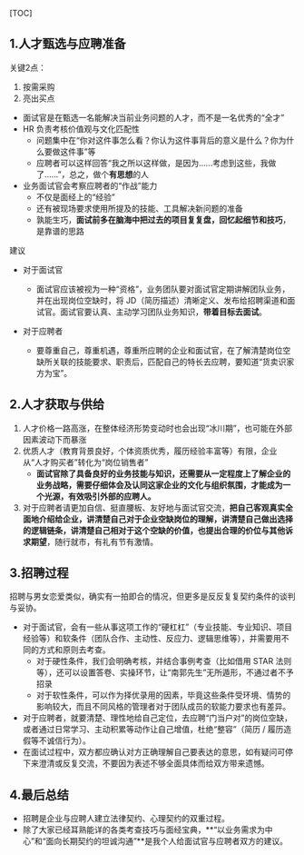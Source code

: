 
[TOC]

## 1.人才甄选与应聘准备

关键2点：
1. 按需采购
2. 亮出买点

- 面试官是在甄选一名能解决当前业务问题的人才，而不是一名优秀的“全才”
- HR 负责考核价值观与文化匹配性
    - 问题集中在“你对这件事怎么看？你认为这件事背后的意义是什么？你为什么要做这件事”等
    - 应聘者可以这样回答“我之所以这样做，是因为......考虑到这些，我做了......”，总之，做个**有思想**的人
- 业务面试官会考察应聘者的“作战”能力
    - 不仅是面经上的“经验”
    - 还有被现场要求使用所提及的技能、工具解决新问题的准备
    - 孰能生巧，**面试前多在脑海中把过去的项目复复盘，回忆起细节和技巧**，是靠谱的思路

建议

- 对于面试官
    - 面试官应该被视为一种“资格”，业务团队要对面试官定期讲解团队业务，并在出现岗位空缺时，将 JD（简历描述）清晰定义、发布给招聘渠道和面试官。面试官要认真、主动学习团队业务知识，**带着目标去面试**。

- 对于应聘者
    - 要尊重自己，尊重机遇，尊重所应聘的企业和面试官，在了解清楚岗位空缺所关联的技能要求、职责后，匹配自己的特长去应聘，要知道“货卖识家方为宝”。


## 2.人才获取与供给

1. 人才价格一路高涨，在整体经济形势变动时也会出现“冰川期”，也可能在外部因素波动下而暴涨
2. 优质人才（教育背景良好，个体资质优秀，履历经验丰富等）有限，企业从“人才购买者”转化为“岗位销售者”
    - **面试官除了具备良好的业务技能与知识，还需要从一定程度上了解企业的业务战略，需要仔细体会及认同这家企业的文化与组织氛围，才能成为一个光源，有效吸引外部的应聘人。**
3. 对于应聘者请更加自信、挺直腰板、友好地与面试官交流，**把自己客观真实全面地介绍给企业，讲清楚自己对于企业空缺岗位的理解，讲清楚自己做出选择的逻辑链条，讲清楚自己相对于这个空缺的价值，也提出合理的价位与其他诉求期望**，随行就市，有礼有节有激情。

## 3.招聘过程

招聘与男女恋爱类似，确实有一拍即合的情况，但更多是反反复复契约条件的谈判与妥协。

- 对于面试官，会有一些从事这项工作的“硬杠杠”（专业技能、专业知识、项目经验等）和软条件（团队合作、主动性、反应力、逻辑思维等），并需要用不同的方式和原则去考查。
    - 对于硬性条件，我们会明确考核，并结合事例考查（比如借用 STAR 法则等），还可以设置答卷、实操环节，让“南郭先生”无所遁形，不通过者不予招录
    - 对于软性条件，可以作为择优录用的因素，毕竟这些条件受环境、情势的影响较大，而且不同风格的管理者对于团队成员的软能力要求也有差异。
- 对于应聘者，就要清楚、理性地给自己定位，去应聘“门当户对”的岗位空缺，或者通过日常学习、主动积累等动作让自己增值，杜绝“整容”（简历 / 履历造假等不诚信行为）。
- 在面试过程中，双方都应确认对方正确理解自己要表达的意思，如有疑问可停下来澄清或反复交流，不要因为表述不够全面具体而给双方带来遗憾。


## 4.最后总结

- 招聘是企业与应聘人建立法律契约、心理契约的双重过程。
- 除了大家已经耳熟能详的各类考查技巧与面经宝典，**“以业务需求为中心”和“面向长期契约的坦诚沟通”**是我个人给面试官与应聘者双方的建议。


